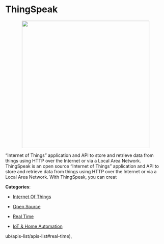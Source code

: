 # ThingSpeak
<p align="center">
    <img width="400" src="https://raw.githubusercontent.com/apis-list/apis-list/apis/thingspeak/logo_256x256.png" />
</p>

“Internet of Things” application and API to store and retrieve data from things using HTTP over the Internet or via a Local Area Network. ThingSpeak is an open source “Internet of Things” application and API to store and retrieve data from things using HTTP over the Internet or via a Local Area Network. With ThingSpeak, you can creat



**Categories**:

- [Internet Of Things](https://github.com/apis-list/apis-list#internet-of-things)

- [Open Source](https://github.com/apis-list/apis-list#open-source)

- [Real Time](https://github.com/apis-list/apis-list#real-time)

- [IoT & Home Automation](https://github.com/apis-list/apis-list#iot-and-home-automation)



ub/apis-list/apis-list#real-time),


